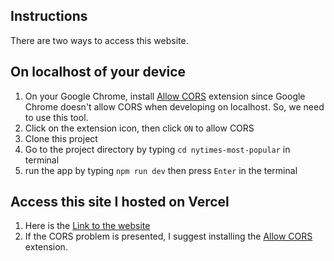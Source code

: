 ## Instructions
There are two ways to access this website.

On localhost of your device
---------------------------
1. On your Google Chrome, install [Allow CORS](https://chrome.google.com/webstore/detail/allow-cors-access-control/lhobafahddgcelffkeicbaginigeejlf?hl=th) extension since Google Chrome doesn't allow CORS when developing on localhost. So, we need to use this tool.
2. Click on the extension icon, then click `ON` to allow CORS
3. Clone this project
4. Go to the project directory by typing `cd nytimes-most-popular` in terminal
5. run the app by typing `npm run dev` then press `Enter` in the terminal

Access this site I hosted on Vercel
-----------------------------------
1. Here is the [Link to the website](https://bitkub-clone-a9acukhzh-sirapavee.vercel.app/)
2. If the CORS problem is presented, I suggest installing the [Allow CORS](https://chrome.google.com/webstore/detail/allow-cors-access-control/lhobafahddgcelffkeicbaginigeejlf?hl=th) extension.